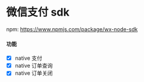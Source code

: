 # 微信支付 sdk

npm: https://www.npmjs.com/package/wx-node-sdk

#### 功能

- [x] native 支付
- [x] native 订单查询
- [x] native 订单关闭
